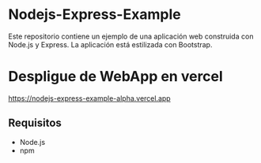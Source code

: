 # Nodejs-Express-Example
Este repositorio contiene un ejemplo de una aplicación web construida con Node.js y Express. La aplicación está estilizada con Bootstrap.
# Despligue de WebApp en vercel
https://nodejs-express-example-alpha.vercel.app
## Requisitos

- Node.js
- npm
